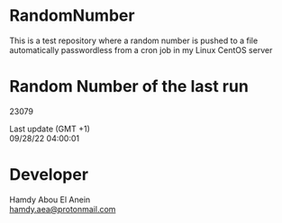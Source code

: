 # RandomNumber    
This is a test repository where a random number is pushed to a file automatically passwordless from a cron job in my Linux CentOS server    
# Random Number of the last run   
23079
      
Last update (GMT +1)    
09/28/22 04:00:01
# Developer    
Hamdy Abou El Anein   
hamdy.aea@protonmail.com
